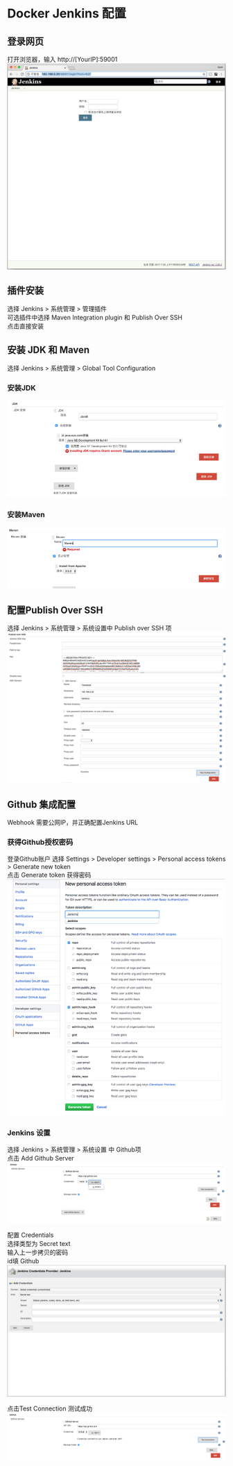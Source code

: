 # Docker Jenkins 配置

## 登录网页
打开浏览器，输入 http://[YourIP]:59001
![login](./images/login.png)


## 插件安装
选择 Jenkins > 系统管理 > 管理插件<br>
可选插件中选择 Maven Integration plugin 和 Publish Over SSH <br>
点击直接安装 <br>

## 安装 JDK 和 Maven
选择 Jenkins > 系统管理 > Global Tool Configuration <br>

### 安装JDK
![install_jdk](./images/install_jdk.png)

### 安装Maven
![install_maven](./images/install_maven.png)

## 配置Publish Over SSH
选择 Jenkins > 系统管理 > 系统设置中 Publish over SSH 项 <br>
![publish_over_ssh](images/publish_over_ssh.png)

## Github 集成配置 
Webhook 需要公网IP，并正确配置Jenkins URL<br>

### 获得Github授权密码
登录Github账户 选择 Settings > Developer settings > Personal access tokens > Generate new token<br>
点击 Generate token 获得密码<br>
![github_generate_token](./images/github_generate_token.png)
### Jenkins 设置
选择 Jenkins > 系统管理 > 系统设置 中 Github项 <br>
点击 Add Github Server <br>
![jenkins_github_add_server](./images/jenkins_github_add_server.png)

配置 Credentials<br>
选择类型为 Secret text<br>
输入上一步拷贝的密码<br>
id填 Github<br>
![jenkins_github_add_credentials](./images/jenkins_github_add_credentials.png)

点击Test Connection 测试成功<br>
![jenkins_github_add_credentials](images/jenkins_github_test_connection.png)

